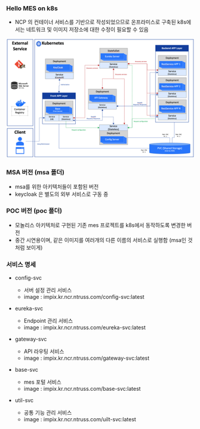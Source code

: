 ### Hello MES on k8s
* NCP 의 컨테이너 서비스를 기반으로 작성되었으므로 온프라미스로 구축된 k8s에서는 네트워크 및 이미지 저장소에 대한 수정이 필요할 수 있음

<img src="/git_images/msa_on_k8s.png"/>

### MSA 버전 (msa 폴더)
- msa를 위한 아키텍처들이 포함된 버전
- keycloak 은 별도의 외부 서비스로 구동 중

### POC 버전 (poc 폴더)
- 모놀리스 아키텍처로 구현된 기존 mes 프로젝트를 k8s에서 동작하도록 변경한 버전
- 중간 시연용이며, 같은 이미지를 여러개의 다른 이름의 서비스로 실행함 (msa인 것처럼 보이게) 

### 서비스 명세
- config-svc 
  - 서버 설정 관리 서비스
  - image : impix.kr.ncr.ntruss.com/config-svc:latest

- eureka-svc
  - Endpoint 관리 서비스
  - image : impix.kr.ncr.ntruss.com/eureka-svc:latest

- gateway-svc
  - API 라우팅 서비스
  - image : impix.kr.ncr.ntruss.com/gateway-svc:latest

- base-svc
  - mes 포털 서비스
  - image : impix.kr.ncr.ntruss.com/base-svc:latest

- util-svc
  - 공통 기능 관리 서비스
  - image : impix.kr.ncr.ntruss.com/uilt-svc:latest
